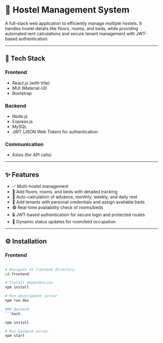 # 🏨 Hostel Management System

A full-stack web application to efficiently manage multiple hostels. It handles hostel details like floors, rooms, and beds, while providing automated rent calculations and secure tenant management with JWT-based authentication.

---

## 🧰 Tech Stack

### Frontend
- React.js (with Vite)
- MUI (Material-UI)
- Bootstrap

### Backend
- Node.js
- Express.js
- MySQL
- JWT (JSON Web Token) for authentication

### Communication
- Axios (for API calls)

---

## ✨ Features

- ✅ Multi-hostel management
- 🏢 Add floors, rooms, and beds with detailed tracking
- 🔢 Auto-calculation of advance, monthly, weekly, and daily rent
- 🧍 Add tenants with personal credentials and assign available beds
- 🟢 Real-time availability check of rooms/beds
- 🔒 JWT-based authentication for secure login and protected routes
- 📝 Dynamic status updates for room/bed occupation

---

## ⚙️ Installation


### Frontend

```bash

# Navigate to frontend directory
cd frontend

# Install dependencies
npm install

# Run development server
npm run dev

### Backend
```bash

npm install

# Run backend server
npm start

